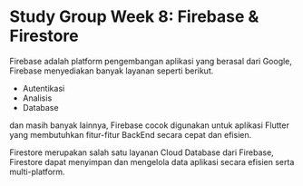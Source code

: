 # Study Group Week 8: Firebase & Firestore

Firebase adalah platform pengembangan aplikasi yang berasal dari Google, Firebase menyediakan banyak layanan seperti berikut.

- Autentikasi
- Analisis
- Database

dan masih banyak lainnya, Firebase cocok digunakan untuk aplikasi Flutter yang membutuhkan fitur-fitur BackEnd secara cepat dan efisien.

Firestore merupakan salah satu layanan Cloud Database dari Firebase, Firestore dapat menyimpan dan mengelola data aplikasi secara efisien serta multi-platform.
